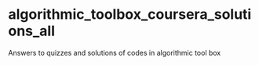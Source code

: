 # algorithmic_toolbox_coursera_solutions_all
Answers to quizzes and solutions of codes in algorithmic tool box
